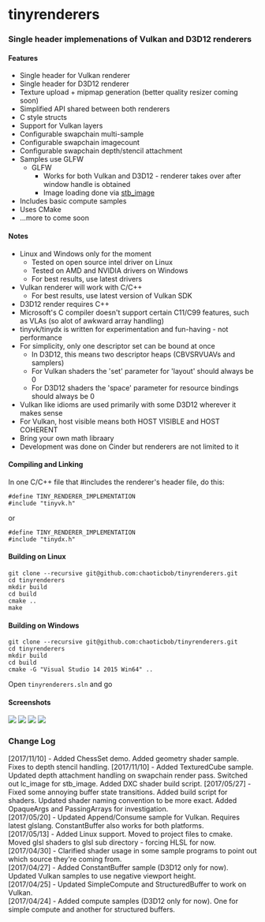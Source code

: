 # tinyrenderers

### Single header implemenations of Vulkan and D3D12 renderers

#### Features
 - Single header for Vulkan renderer
 - Single header for D3D12 renderer
 - Texture upload + mipmap generation (better quality resizer coming soon)
 - Simplified API shared between both renderers
 - C style structs
 - Support for Vulkan layers
 - Configurable swapchain multi-sample
 - Configurable swapchain imagecount
 - Configurable swapchain depth/stencil attachment
 - Samples use GLFW
   - GLFW
     - Works for both Vulkan and D3D12 - renderer takes over after window handle is obtained
     - Image loading done via [stb_image](https://github.com/nothings/stb)
 - Includes basic compute samples
 - Uses CMake 
 - ...more to come soon

#### Notes
 - Linux and Windows only for the moment
   - Tested on open source intel driver on Linux
   - Tested on AMD and NVIDIA drivers on Windows
   - For best results, use latest drivers
 - Vulkan renderer will work with C/C++
   - For best results, use latest version of Vulkan SDK
 - D3D12 render requires C++
 - Microsoft's C compiler doesn't support certain C11/C99 features, such as VLAs (so alot of awkward array handling)
 - tinyvk/tinydx is written for experimentation and fun-having - not performance
 - For simplicity, only one descriptor set can be bound at once
   - In D3D12, this means two descriptor heaps (CBVSRVUAVs and samplers)
   - For Vulkan shaders the 'set' parameter for 'layout' should always be 0
   - For D3D12 shaders the 'space' parameter for resource bindings should always be 0
 - Vulkan like idioms are used primarily with some D3D12 wherever it makes sense
 - For Vulkan, host visible means both HOST VISIBLE and HOST COHERENT
 - Bring your own math libraary
 - Development was done on Cinder but renderers are not limited to it

#### Compiling and Linking
In one C/C++ file that #includes the renderer's header file, do this:
```
#define TINY_RENDERER_IMPLEMENTATION
#include "tinyvk.h"
```
or
```
#define TINY_RENDERER_IMPLEMENTATION
#include "tinydx.h"
```
#### Building on Linux
```
git clone --recursive git@github.com:chaoticbob/tinyrenderers.git
cd tinyrenderers
mkdir build
cd build
cmake ..
make
```

#### Building on Windows
```
git clone --recursive git@github.com:chaoticbob/tinyrenderers.git
cd tinyrenderers
mkdir build
cd build
cmake -G "Visual Studio 14 2015 Win64" ..
```
Open ```tinyrenderers.sln``` and go

#### Screenshots
![](https://github.com/chaoticbob/tinyrenderers/blob/master/screenshots/tr-004.png?raw=true)
![](https://github.com/chaoticbob/tinyrenderers/blob/master/screenshots/tr-003.png?raw=true)
![](https://github.com/chaoticbob/tinyrenderers/blob/master/screenshots/tr-001.png?raw=true)
![](https://github.com/chaoticbob/tinyrenderers/blob/master/screenshots/tr-002.png?raw=true)


### Change Log
[2017/11/10] - Added ChessSet demo. Added geometry shader sample. Fixes to depth stencil handling.
[2017/11/10] - Added TexturedCube sample. Updated depth attachment handling on swapchain render pass. Switched out lc_image for stb_image. Added DXC shader build script.
[2017/05/27] - Fixed some annoying buffer state transitions. Added build script for shaders. Updated shader naming convention to be more exact. Added OpaqueArgs and PassingArrays for investigation.<br>
[2017/05/20] - Updated Append/Consume sample for Vulkan. Requires latest glslang. ConstantBuffer also works for both platforms.<br>
[2017/05/13] - Added Linux support. Moved to project files to cmake. Moved glsl shaders to glsl sub directory - forcing HLSL for now.<br>
[2017/04/30] - Clarified shader usage in some sample programs to point out which source they're coming from.<br>
[2017/04/27] - Added ConstantBuffer sample (D3D12 only for now). Updated Vulkan samples to use negative viewport height.<br>
[2017/04/25] - Updated SimpleCompute and StructuredBuffer to work on Vulkan.<br>
[2017/04/24] - Added compute samples (D3D12 only for now). One for simple compute and another for structured buffers.
